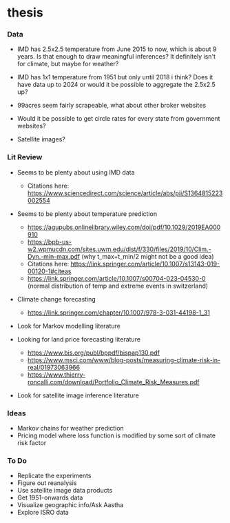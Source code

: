 # thesis
 
### Data

- IMD has 2.5x2.5 temperature from June 2015 to now, which is about 9 years. Is that enough to draw meaningful inferences? It definitely isn't for climate, but maybe for weather?
- IMD has 1x1 temperature from 1951 but only until 2018 i think? Does it have data up to 2024 or would it be possible to aggregate the 2.5x2.5 up?

- 99acres seem fairly scrapeable, what about other broker websites
- Would it be possible to get circle rates for every state from government websites?

- Satellite images?

### Lit Review

- Seems to be plenty about using IMD data
    - Citations here: https://www.sciencedirect.com/science/article/abs/pii/S1364815223002554

- Seems to be plenty about temperature prediction
    - https://agupubs.onlinelibrary.wiley.com/doi/pdf/10.1029/2019EA000910
    - https://bpb-us-w2.wpmucdn.com/sites.uwm.edu/dist/f/330/files/2019/10/Clim.-Dyn.-min-max.pdf (why t_max+t_min/2 might not be a good idea)
    - Citations here: https://link.springer.com/article/10.1007/s13143-019-00120-1#citeas
    - https://link.springer.com/article/10.1007/s00704-023-04530-0 (normal distribution of temp and extreme events in switzerland)

- Climate change forecasting
    - https://link.springer.com/chapter/10.1007/978-3-031-44198-1_31

- Look for Markov modelling literature

- Looking for land price forecasting literature
    - https://www.bis.org/publ/bppdf/bispap130.pdf
    - https://www.msci.com/www/blog-posts/measuring-climate-risk-in-real/01973063966
    - https://www.thierry-roncalli.com/download/Portfolio_Climate_Risk_Measures.pdf

- Look for satellite image inference literature

### Ideas

- Markov chains for weather prediction
- Pricing model where loss function is modified by some sort of climate risk factor


### To Do

- Replicate the experiments
- Figure out reanalysis
- Use satellite image data products
- Get 1951-onwards data
- Visualize geographic info/Ask Aastha
- Explore ISRO data